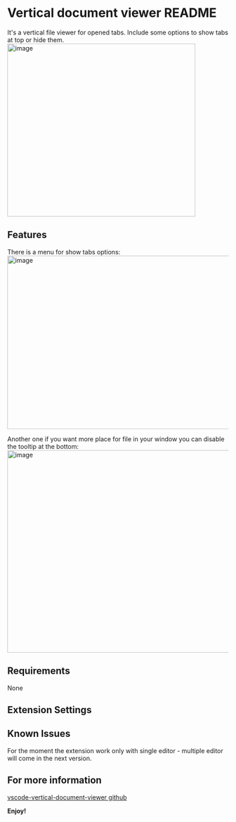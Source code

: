 # Vertical document viewer README

It's a vertical file viewer for opened tabs. 
Include some options to show tabs at top or hide them.
<img width="428" height="394" alt="image" src="https://github.com/user-attachments/assets/fdeef34f-da8b-49b9-9a5f-c9909e7f4c55" />


## Features
There is a menu for show tabs options:    
<img width="622" height="395" alt="image" src="https://github.com/user-attachments/assets/c797ad43-c6d7-4968-8d95-8fa8ff86ed61" />

Another one if you want more place for file in your window you can disable the tooltip at the bottom:
<img width="803" height="461" alt="image" src="https://github.com/user-attachments/assets/1dc83109-6783-4725-98d7-c0a5185e29b6" />


## Requirements

None

## Extension Settings

## Known Issues

For the moment the extension work only with single editor - multiple editor will come in the next version.

## For more information
[vscode-vertical-document-viewer github](https://github.com/zatura328/vscode-vertical-document-viewer-public)

**Enjoy!**
